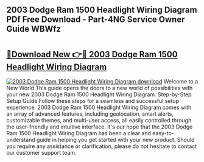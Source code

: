 ## 2003 Dodge Ram 1500 Headlight Wiring Diagram PDf Free Download - Part-4NG Service Owner Guide WBWfz

# <h2><a href="http://dfqzmmb.blite.top/?on=2003+Dodge+Ram+1500+Headlight+Wiring+Diagram">🔗Download New 👉🔴 2003 Dodge Ram 1500 Headlight Wiring Diagram</a></h2>

[![2003 Dodge Ram 1500 Headlight Wiring Diagram download](https://i.imgur.com/lujVjoI.png)](http://dfqzmmb.blite.top/?on=2003+Dodge+Ram+1500+Headlight+Wiring+Diagram)
Welcome to a New World This guide opens the doors to a new world of possibilities with your new 2003 Dodge Ram 1500 Headlight Wiring Diagram. Step-by-Step Setup Guide Follow these steps for a seamless and successful setup experience. 2003 Dodge Ram 1500 Headlight Wiring Diagram comes with an array of advanced features, including geolocation, smart alerts, customizable themes, and multi-user access, all easily controlled through the user-friendly and intuitive interface. It's our hope that the 2003 Dodge Ram 1500 Headlight Wiring Diagram has been a clear and easy-to-understand guide in helping you get started with your new product. Should you require any assistance or clarification, please do not hesitate to contact our customer support team.
